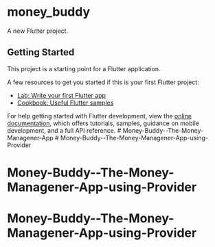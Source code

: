 # money_buddy

A new Flutter project.

## Getting Started

This project is a starting point for a Flutter application.

A few resources to get you started if this is your first Flutter project:

- [Lab: Write your first Flutter app](https://docs.flutter.dev/get-started/codelab)
- [Cookbook: Useful Flutter samples](https://docs.flutter.dev/cookbook)

For help getting started with Flutter development, view the
[online documentation](https://docs.flutter.dev/), which offers tutorials,
samples, guidance on mobile development, and a full API reference.
#   M o n e y - B u d d y - - T h e - M o n e y - M a n a g e n e r - A p p  
 # Money-Buddy--The-Money-Managener-App-using-Provider
# Money-Buddy--The-Money-Managener-App-using-Provider
# Money-Buddy--The-Money-Managener-App-using-Provider
